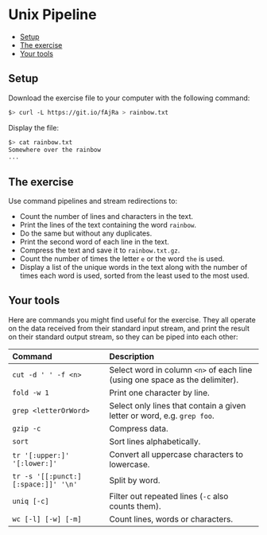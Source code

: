 # Unix Pipeline

<!-- START doctoc generated TOC please keep comment here to allow auto update -->
<!-- DON'T EDIT THIS SECTION, INSTEAD RE-RUN doctoc TO UPDATE -->

- [Setup](#setup)
- [The exercise](#the-exercise)
- [Your tools](#your-tools)

<!-- END doctoc generated TOC please keep comment here to allow auto update -->

## Setup

Download the exercise file to your computer with the following command:

```bash
$> curl -L https://git.io/fAjRa > rainbow.txt
```

Display the file:

```bash
$> cat rainbow.txt
Somewhere over the rainbow
...
```

## The exercise

Use command pipelines and stream redirections to:

* Count the number of lines and characters in the text.
* Print the lines of the text containing the word `rainbow`.
* Do the same but without any duplicates.
* Print the second word of each line in the text.
* Compress the text and save it to `rainbow.txt.gz`.
* Count the number of times the letter `e` or the word `the` is used.
* Display a list of the unique words in the text along with the number of times each word is used,
  sorted from the least used to the most used.

## Your tools

Here are commands you might find useful for the exercise. They all operate on
the data received from their standard input stream, and print the result on
their standard output stream, so they can be piped into each other:

Command                             | Description
:---------------------------------- | :---------------------------------------------------------------------------
`cut -d ' ' -f <n>`                 | Select word in column `<n>` of each line (using one space as the delimiter).
`fold -w 1`                         | Print one character by line.
`grep <letterOrWord>`               | Select only lines that contain a given letter or word, e.g. `grep foo`.
`gzip -c`                           | Compress data.
`sort`                              | Sort lines alphabetically.
`tr '[:upper:]' '[:lower:]'`        | Convert all uppercase characters to lowercase.
`tr -s '[[:punct:][:space:]]' '\n'` | Split by word.
`uniq [-c]`                         | Filter out repeated lines (`-c` also counts them).
`wc [-l] [-w] [-m]`                 | Count lines, words or characters.
